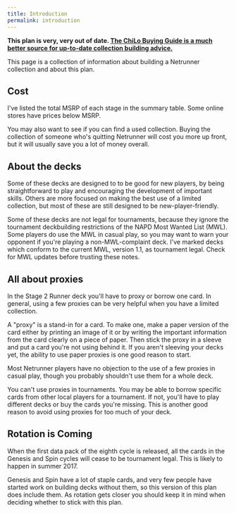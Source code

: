 ```yaml
---
title: Introduction
permalink: introduction
---
```


**This plan is very, very out of date. [The ChiLo Buying Guide is a much better source for up-to-date collection building advice.](https://boardgamegeek.com/filepage/155344/chilo-buying-guide)**

This page is a collection of information about building a Netrunner collection and about this plan.

## Cost

I've listed the total MSRP of each stage in the summary table. Some online stores have prices below MSRP.

You may also want to see if you can find a used collection. Buying the collection of someone who's quitting Netrunner will cost you more up front, but it will usually save you a lot of money overall.

## About the decks

Some of these decks are designed to to be good for new players, by being straightforward to play and encouraging the development of important skills. Others are more focused on making the best use of a limited collection, but most of these are still designed to be new-player-friendly.

Some of these decks are not legal for tournaments, because they ignore the tournament deckbuilding restrictions of the NAPD Most Wanted List (MWL). Some players do use the MWL in casual play, so you may want to warn your opponent if you're playing a non-MWL-complaint deck. I've marked decks which conform to the current MWL, version 1.1, as tournament legal. Check for MWL updates before trusting these notes.

## All about proxies

In the Stage 2 Runner deck you'll have to proxy or borrow one card. In general, using a few proxies can be very helpful when you have a limited collection.

A "proxy" is a stand-in for a card. To make one, make a paper version of the card either by printing an image of it or by writing the important information from the card clearly on a piece of paper. Then stick the proxy in a sleeve and put a card you're not using behind it. If you aren't sleeving your decks yet, the ability to use paper proxies is one good reason to start.

Most Netrunner players have no objection to the use of a few proxies in casual play, though you probably shouldn't use them for a whole deck.

You can't use proxies in tournaments. You may be able to borrow specific cards from other local players for a tournament. If not, you'll have to play different decks or buy the cards you're missing. This is another good reason to avoid using proxies for too much of your deck.

## Rotation is Coming

When the first data pack of the eighth cycle is released, all the cards in the Genesis and Spin cycles will cease to be tournament legal. This is likely to happen in summer 2017.

Genesis and Spin have a lot of staple cards, and very few people have started work on building decks without them, so this version of this plan does include them. As rotation gets closer you should keep it in mind when deciding whether to stick with this plan.
